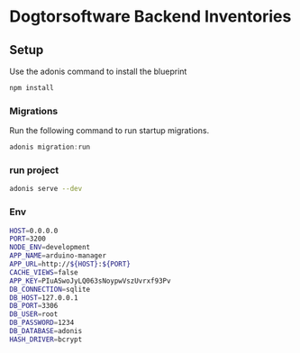 # Dogtorsoftware Backend Inventories


## Setup

Use the adonis command to install the blueprint

```bash
npm install
```

### Migrations

Run the following command to run startup migrations.

```js
adonis migration:run
```

### run project
```bash
adonis serve --dev
```

### Env

```bash
HOST=0.0.0.0
PORT=3200
NODE_ENV=development
APP_NAME=arduino-manager
APP_URL=http://${HOST}:${PORT}
CACHE_VIEWS=false
APP_KEY=PIuASwoJyLQ063sNoypwVszUvrxf93Pv
DB_CONNECTION=sqlite
DB_HOST=127.0.0.1
DB_PORT=3306
DB_USER=root
DB_PASSWORD=1234
DB_DATABASE=adonis
HASH_DRIVER=bcrypt
```
